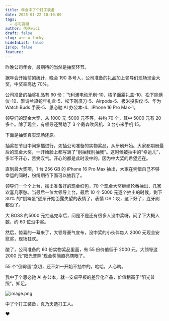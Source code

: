 ```yaml
---
title: 年会中了个打工装备
date: 2025-01-22 10:10:00
tags:
  - 亦可赛艇
author: 落落vici
draft: false
slug: are-u-lucky
hideInList: false
isTop: false
feature:
---
```

昨晚公司年会，最期待的当然是抽奖环节。

据年会开始前的统计，晚会 190 多号人，公司准备的礼品加上领导们现场现金大奖，中奖率高达 70%。

公司准备的抽奖礼品有 60 份：飞利浦电动牙刷-10、橘子面霜礼盒-10、松下除螨仪-10、雅诗兰黛蛇年礼盒-5、松下剃须刀-5、Airpods-5、极米投影仪-5、华为 Watch Buds 手表-5、思必驰 AI 办公本-4、iPhone 16 Pro Max-1。

领导们的现金大奖，从 1000 元-5000 元不等，共约 70 个，其中 5000 元有 20 多个。除了现金，有领导还赞助了 3 个戴森吹风机、3 台小米手机 15。

下面是抽奖真实现场还原。

抽奖在节目中间穿插进行，先抽公司准备的实物奖品，从牙刷开始。大家都期盼最后的现金大奖，一开始脸上都写满了“别抽我别抽我”。这时候被抽中的“幸运儿”，多半不开心，苦笑叹气。开心的都是此时没中的，因为中大奖的希望还在。

直到最大奖项，1 台 256 GB 的 iPhone 16 Pro Max 抽出，大家在惋惜自己不够幸运的同时，纷纷期待下面可以抽我了。

领导们一个个上台，掏出准备好的现金红包，70 个现金大奖继续轮番抽出，几家欢喜几家愁。当最后一位大领导上台，最后 10 个 5000 元逐个抽出的时候，剩下 30% 的“倒霉蛋”逐渐开始面露失望的表情了，表情 OS：哎，这下好了，连牙刷都没了。

大 BOSS 的5000 元抽选完毕后，问是不是还有很多人没中奖呀，问了下大概人数，约 60 位没中奖。

然后，惊喜的一幕来了，大领导豪气宣布，没中奖的小伙伴每人 2000 元现金安慰奖，现场狂欢。

酸了，公司准备的 60 份实物奖品里面，有 55 份价值低于 2000 元。大领导这 2000 元“阳光普照”现金奖简直亮瞎眼了。

55 个“倒霉蛋”念叨，还不如一开始不抽中的。哈哈，人心呐。

我中了个思必驰 AI 办公本，就一安卓平板的差异化产品，价值稍高于“阳光普照”，知足。

![image.png](https://img.hux.ink/image/2025/01/202501221008626.png)

中了个打工装备，真乃天选打工人。


❤